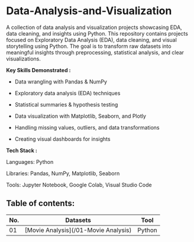 # Data-Analysis-and-Visualization
A collection of data analysis and visualization projects showcasing EDA, data cleaning, and insights using Python.
This repository contains projects focused on Exploratory Data Analysis (EDA), data cleaning, and visual storytelling using Python.
The goal is to transform raw datasets into meaningful insights through preprocessing, statistical analysis, and clear visualizations.

**Key Skills Demonstrated :**
- Data wrangling with Pandas & NumPy
  
- Exploratory data analysis (EDA) techniques
  
- Statistical summaries & hypothesis testing
  
- Data visualization with Matplotlib, Seaborn, and Plotly
  
- Handling missing values, outliers, and data transformations
  
- Creating visual dashboards for insights


**Tech Stack :**

Languages: Python

Libraries: Pandas, NumPy, Matplotlib, Seaborn

Tools: Jupyter Notebook, Google Colab, Visual Studio Code



## Table of contents:
| No. 	| Datasets 																										| Tool   	|
|---	| ---      																										| ---	 	|	
|01		|[Movie Analysis](/01-Movie Analysis)																| Python 	|
